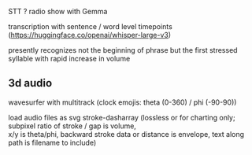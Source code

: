 STT ? radio show with Gemma  
  
transcription with sentence / word level timepoints  
(https://huggingface.co/openai/whisper-large-v3)  

presently recognizes not the beginning of phrase but the first stressed syllable with rapid increase in volume  

3d audio
--------
wavesurfer with multitrack (clock emojis: theta (0-360) / phi (-90-90))  

load audio files as svg stroke-dasharray (lossless or for charting only; subpixel ratio of stroke / gap is volume,  
x/y is theta/phi, backward stroke data or distance is envelope, text along path is filename to include)  
